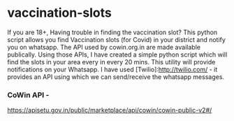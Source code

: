 # vaccination-slots
If you are 18+, Having trouble in finding the vaccination slot?
This python script allows you find Vaccination slots (for Covid) in your district and notify you on whatsapp.
The API used by cowin.org.in are made available publically. Using those APIs, I have created a simple python script which will find the slots in your area every
in every 20 mins.
This utility will provide notifications on your Whatsapp.
I have used [Twilio]:http://twilio.com/ - it provides an API using which we can send/receive the whatsapp messages.


### CoWin API -
https://apisetu.gov.in/public/marketplace/api/cowin/cowin-public-v2#/

